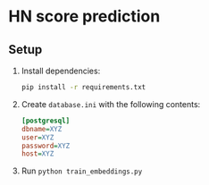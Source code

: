 # HN score prediction

## Setup

1. Install dependencies:
    ```sh
    pip install -r requirements.txt
    ```

1. Create `database.ini` with the following contents:
    ```ini
    [postgresql]
    dbname=XYZ
    user=XYZ
    password=XYZ
    host=XYZ
    ```
1. Run `python train_embeddings.py`